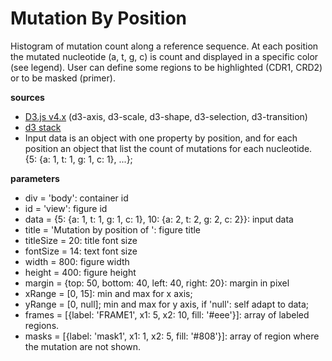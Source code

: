 # Mutation By Position
Histogram of mutation count along a reference sequence. At each position the mutated nucleotide (a, t, g, c) is count and displayed in a specific color (see legend). User can define some regions to be highlighted (CDR1, CRD2) or to be masked (primer).

**sources**
* [D3.js v4.x](https://github.com/d3/d3/blob/master/API.md) (d3-axis, d3-scale, d3-shape, d3-selection, d3-transition)
* [d3 stack](https://github.com/d3/d3-shape/blob/master/README.md#stacks)
* Input data is an object with one property by position, and for each position an object that list the count of mutations for each nucleotide. {5: {a: 1, t: 1, g: 1, c: 1}, ...};

**parameters**
* div = 'body': container id
* id = 'view': figure id
* data = {5: {a: 1, t: 1, g: 1, c: 1}, 10: {a: 2, t: 2, g: 2, c: 2}}: input data
* title = 'Mutation by position of ': figure title
* titleSize = 20: title font size
* fontSize = 14: text font size
* width = 800: figure width
* height = 400: figure height
* margin = {top: 50, bottom: 40, left: 40, right: 20}: margin in pixel
* xRange = [0, 15]: min and max for x axis;
* yRange = [0, null]; min and max for y axis, if 'null': self adapt to data;
* frames = [{label: 'FRAME1', x1: 5, x2: 10, fill: '#eee'}]: array of labeled regions.
* masks = [{label: 'mask1', x1: 1, x2: 5, fill: '#808'}]: array of region where the mutation are not shown.
